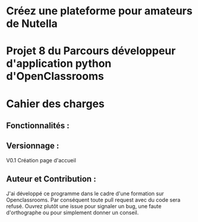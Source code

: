 # Créez une plateforme pour amateurs de Nutella
# Projet 8 du Parcours développeur d'application python d'OpenClassrooms
# Cahier des charges
## Fonctionnalités :

## Versionnage :
V0.1 Création page d'accueil

## Auteur et Contribution :
J'ai développé ce programme dans le cadre d'une formation sur Openclassrooms. Par conséquent toute pull request avec du code sera refusé. Ouvrez plutôt une issue pour signaler un bug, une faute d'orthographe ou pour simplement donner un conseil.